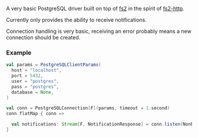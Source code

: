 A very basic PostgreSQL driver built on top of [fs2](https://github.com/functional-streams-for-scala/fs2) in the spirit of
[fs2-http](https://github.com/Spinoco/fs2-http).

Currently only provides the ability to receive notifications.

Connection handling is very basic, receiving an error probably means a new connection should be created.

### Example ###
```scala
val params = PostgreSQLClientParams(
  host = "localhost",
  port = 5432,
  user = "postgres",
  pass = "postgres",
  database = None,
)

val conn = PostgreSQLConnection[F](params, timeout = 1.second)
conn.flatMap { conn =>

  val notifications: Stream[F, NotificationResponse] = conn.listen(NonEmptyList.of("test"))
}
```
